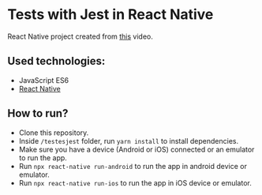 # Tests with Jest in React Native

React Native project created from [this](https://www.youtube.com/watch?v=aK-wHbSD3Ws) video.

## Used technologies:
- JavaScript ES6
- [React Native](https://reactnative.dev/)

## How to run?
- Clone this repository.
- Inside `/testesjest` folder, run `yarn install` to install dependencies.
- Make sure you have a device (Android or iOS) connected or an emulator to run the app.
- Run `npx react-native run-android` to run the app in android device or emulator.
- Run `npx react-native run-ios` to run the app in iOS device or emulator.